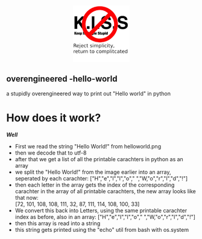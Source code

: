 <p align="center">
  <img src="https://github.com/axtloss/overengenieered-hello-world/blob/main/logo.png?raw=true" alt="Logo" width="150" height="150">
</p>

## overengineered -hello-world
a stupidly overengineered way to print out "Hello world" in python


# How does it work?
___Well___

- First we read the string "Hello World!" from helloworld.png
- then we decode that to utf-8
- after that we get a list of all the printable carachters in python as an array
- we split the "Hello World!" from the image earlier into an array, seperated by each carachter: ["H","e","l","l","o"," ","W,"o","r","l","d","!"]
- then each letter in the array gets the index of the corresponding carachter in the array of all printable carachters, the new array looks like that now:  
[72, 101, 108, 108, 111, 32, 87, 111, 114, 108, 100, 33]
- We convert this back into Letters, using the same printable carachter index as before, also in an array:
["H","e","l","l","o"," ","W,"o","r","l","d","!"]
- then this array is read into a string
- this string gets printed using the "echo" util from bash with os.system
